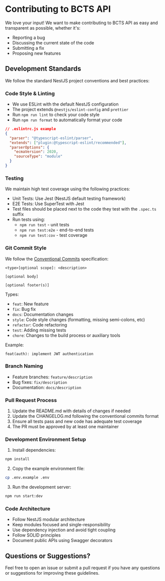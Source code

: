 # Contributing to BCTS API

We love your input! We want to make contributing to BCTS API as easy and transparent as possible, whether it's:
- Reporting a bug
- Discussing the current state of the code
- Submitting a fix
- Proposing new features

## Development Standards

We follow the standard NestJS project conventions and best practices:

### Code Style & Linting

- We use ESLint with the default NestJS configuration
- The project extends `@nestjs/eslint-config` and `prettier`
- Run `npm run lint` to check your code style
- Run `npm run format` to automatically format your code

```json
// .eslintrc.js example
{
  "parser": "@typescript-eslint/parser",
  "extends": ["plugin:@typescript-eslint/recommended"],
  "parserOptions": {
    "ecmaVersion": 2020,
    "sourceType": "module"
  }
}
```

### Testing

We maintain high test coverage using the following practices:
- Unit Tests: Use Jest (NestJS default testing framework)
- E2E Tests: Use SuperTest with Jest
- Test files should be placed next to the code they test with the `.spec.ts` suffix
- Run tests using:
  - `npm run test` - unit tests
  - `npm run test:e2e` - end-to-end tests
  - `npm run test:cov` - test coverage

### Git Commit Style

We follow the [Conventional Commits](https://www.conventionalcommits.org/) specification:

```
<type>[optional scope]: <description>

[optional body]

[optional footer(s)]
```

Types:
- `feat`: New feature
- `fix`: Bug fix
- `docs`: Documentation changes
- `style`: Code style changes (formatting, missing semi-colons, etc)
- `refactor`: Code refactoring
- `test`: Adding missing tests
- `chore`: Changes to the build process or auxiliary tools

Example:
```
feat(auth): implement JWT authentication
```

### Branch Naming

- Feature branches: `feature/description`
- Bug fixes: `fix/description`
- Documentation: `docs/description`

### Pull Request Process

1. Update the README.md with details of changes if needed
2. Update the CHANGELOG.md following the conventional commits format
3. Ensure all tests pass and new code has adequate test coverage
4. The PR must be approved by at least one maintainer

### Development Environment Setup

1. Install dependencies:
```bash
npm install
```

2. Copy the example environment file:
```bash
cp .env.example .env
```

3. Run the development server:
```bash
npm run start:dev
```

### Code Architecture

- Follow NestJS modular architecture
- Keep modules focused and single-responsibility
- Use dependency injection and avoid tight coupling
- Follow SOLID principles
- Document public APIs using Swagger decorators

## Questions or Suggestions?

Feel free to open an issue or submit a pull request if you have any questions or suggestions for improving these guidelines.
